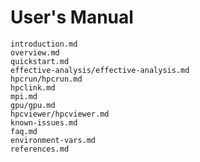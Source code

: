 <!--
SPDX-FileCopyrightText: Contributors to the HPCToolkit Project

SPDX-License-Identifier: CC-BY-4.0
-->

# User's Manual

```{toctree}
introduction.md
overview.md
quickstart.md
effective-analysis/effective-analysis.md
hpcrun/hpcrun.md
hpclink.md
mpi.md
gpu/gpu.md
hpcviewer/hpcviewer.md
known-issues.md
faq.md
environment-vars.md
references.md
```
